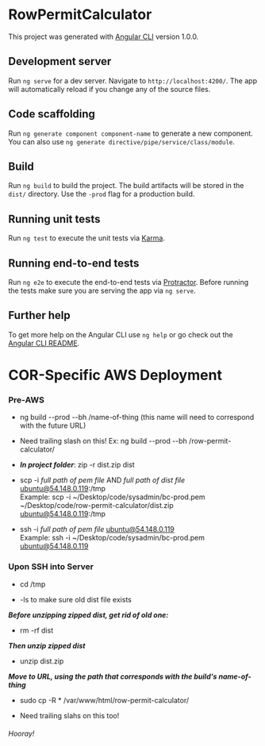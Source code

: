 # RowPermitCalculator

This project was generated with [Angular CLI](https://github.com/angular/angular-cli) version 1.0.0.

## Development server

Run `ng serve` for a dev server. Navigate to `http://localhost:4200/`. The app will automatically reload if you change any of the source files.

## Code scaffolding

Run `ng generate component component-name` to generate a new component. You can also use `ng generate directive/pipe/service/class/module`.

## Build

Run `ng build` to build the project. The build artifacts will be stored in the `dist/` directory. Use the `-prod` flag for a production build.

## Running unit tests

Run `ng test` to execute the unit tests via [Karma](https://karma-runner.github.io).

## Running end-to-end tests

Run `ng e2e` to execute the end-to-end tests via [Protractor](http://www.protractortest.org/).
Before running the tests make sure you are serving the app via `ng serve`.

## Further help

To get more help on the Angular CLI use `ng help` or go check out the [Angular CLI README](https://github.com/angular/angular-cli/blob/master/README.md).

# COR-Specific AWS Deployment

### Pre-AWS

- ng build --prod --bh /name-of-thing (this name will need to correspond with the future URL)
* Need trailing slash on this! Ex: ng build --prod --bh /row-permit-calculator/

- ***In project folder***: zip -r dist.zip dist

- scp -i *full path of pem file* AND *full path of dist file* ubuntu@54.148.0.119:/tmp  
Example: scp -i ~/Desktop/code/sysadmin/bc-prod.pem ~/Desktop/code/row-permit-calculator/dist.zip ubuntu@54.148.0.119:/tmp

- ssh -i *full path of pem file* ubuntu@54.148.0.119   
Example: ssh -i ~/Desktop/code/sysadmin/bc-prod.pem ubuntu@54.148.0.119

### Upon SSH into Server

- cd /tmp

- -ls to make sure old dist file exists  

***Before unzipping zipped dist, get rid of old one:***

- rm -rf dist

***Then unzip zipped dist***

- unzip dist.zip

***Move to URL, using the path that corresponds with the build's name-of-thing***

- sudo cp -R * /var/www/html/row-permit-calculator/
* Need trailing slahs on this too! 

###### Hooray!
